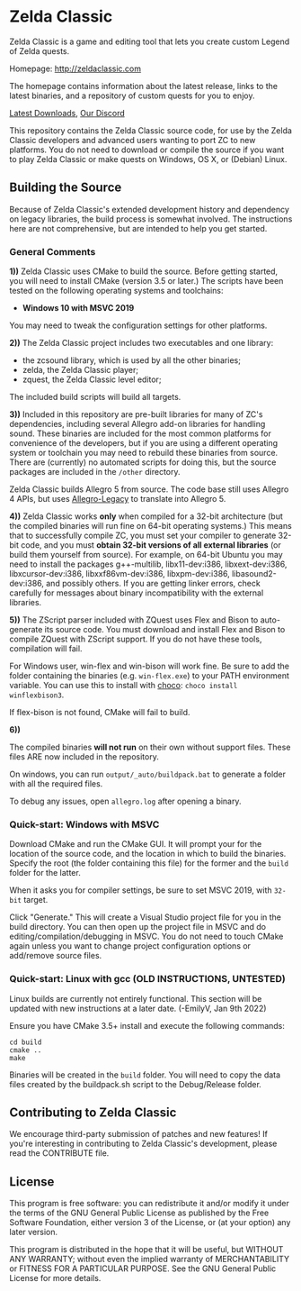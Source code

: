 # Zelda Classic
Zelda Classic is a game and editing tool that lets you create custom Legend of Zelda quests.

Homepage:
http://zeldaclassic.com

The homepage contains information about the latest release, links to the latest binaries, and a repository of custom quests for you to enjoy. 

[Latest Downloads](http://zeldaclassic.com/downloads), [Our Discord](https://discord.gg/ddk2dk4guq)

This repository contains the Zelda Classic source code, for use by the Zelda Classic developers and advanced users wanting to port ZC to new platforms. You do not need to download or compile the source if you want to play Zelda Classic or make quests on Windows, OS X, or (Debian) Linux.

## Building the Source

Because of Zelda Classic's extended development history and dependency on legacy libraries, the build process is somewhat involved. The instructions here are not comprehensive, but are intended to help you get started.

### General Comments

**1))** Zelda Classic uses CMake to build the source. Before getting started, you will need to install CMake (version 3.5 or later.) The scripts have been tested on the following operating systems and toolchains:

- **Windows 10 with MSVC 2019**

You may need to tweak the configuration settings for other platforms.

**2))** The Zelda Classic project includes two executables and one library:
 - the zcsound library, which is used by all the other binaries;
 - zelda, the Zelda Classic player;
 - zquest, the Zelda Classic level editor;
 
The included build scripts will build all targets.

**3))** Included in this repository are pre-built libraries for many of ZC's dependencies, including several Allegro add-on libraries for handling sound. These binaries are included for the most common platforms for convenience of the developers, but if you are using a different operating system or toolchain you may need to rebuild these binaries from source. There are (currently) no automated scripts for doing this, but the source packages are included in the `/other` directory.

Zelda Classic builds Allegro 5 from source. The code base still uses Allegro 4 APIs, but uses [Allegro-Legacy](https://github.com/NewCreature/Allegro-Legacy) to translate into Allegro 5.

**4))** Zelda Classic works **only** when compiled for a 32-bit architecture (but the compiled binaries will run fine on 64-bit operating systems.) This means that to successfully compile ZC, you must set your compiler to generate 32-bit code, and you must **obtain 32-bit versions of all external libraries** (or build them yourself from source). For example, on 64-bit Ubuntu you may need to install the packages g++-multilib, libx11-dev:i386, libxext-dev:i386, libxcursor-dev:i386, libxxf86vm-dev:i386, libxpm-dev:i386, libasound2-dev:i386, and possibly others. If you are getting linker errors, check carefully for messages about binary incompatibility with the external libraries.

**5))** The ZScript parser included with ZQuest uses Flex and Bison to auto-generate its source code. You must download and install Flex and Bison to compile ZQuest with ZScript support. If you do not have these tools, compilation will fail.

For Windows user, win-flex and win-bison will work fine. Be sure to add the folder containing the binaries (e.g. `win-flex.exe`) to your PATH environment variable. You can use this to install with [choco](https://chocolatey.org/install): `choco install winflexbison3`.

If flex-bison is not found, CMake will fail to build.

**6))**

The compiled binaries **will not run** on their own without support files. These files ARE now included in the repository.

On windows, you can run `output/_auto/buildpack.bat` to generate a folder with all the required files.

To debug any issues, open `allegro.log` after opening a binary.

### Quick-start: Windows with MSVC

Download CMake and run the CMake GUI. It will prompt your for the location of the source code, and the location in which to build the binaries. Specify the root (the folder containing this file) for the former and the `build` folder for the latter.

When it asks you for compiler settings, be sure to set MSVC 2019, with `32-bit` target.

Click "Generate." This will create a Visual Studio project file for you in the build directory. You can then open up the project file in MSVC and do editing/compilation/debugging in MSVC. You do not need to touch CMake again unless you want to change project configuration options or add/remove source files.

### Quick-start: Linux with gcc (OLD INSTRUCTIONS, UNTESTED)

Linux builds are currently not entirely functional. This section will be updated with new instructions at a later date. (-EmilyV, Jan 9th 2022)

Ensure you have CMake 3.5+ install and execute the following commands:
```
cd build
cmake ..
make
```

Binaries will be created in the `build` folder. You will need to copy the data files created by the buildpack.sh script to the Debug/Release folder.

## Contributing to Zelda Classic

We encourage third-party submission of patches and new features! If you're interesting in contributing to Zelda Classic's development, please read the CONTRIBUTE file.

## License

This program is free software: you can redistribute it and/or modify
it under the terms of the GNU General Public License as published by
the Free Software Foundation, either version 3 of the License, or
(at your option) any later version.

This program is distributed in the hope that it will be useful,
but WITHOUT ANY WARRANTY; without even the implied warranty of
MERCHANTABILITY or FITNESS FOR A PARTICULAR PURPOSE.  See the
GNU General Public License for more details.


